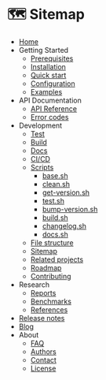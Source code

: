 # 🗺️ Sitemap

- [Home](../../README.md)
- Getting Started
    - [Prerequisites](../getting-started/prerequisites.md)
    - [Installation](../getting-started/installation.md)
    - [Quick start](../getting-started/quick-start.md)
    - [Configuration](../getting-started/configuration.md)
    - [Examples](../getting-started/examples.md)
- API Documentation
    - [API Reference](../api-docs/api-reference.md)
    - [Error codes](../api-docs/error-codes.md)
- Development
    - [Test](../dev/test.md)
    - [Build](../dev/build.md)
    - [Docs](../dev/docs.md)
    - [CI/CD](../dev/cicd.md)
    - [Scripts](../dev/scripts/README.md)
        - [base.sh](../dev/scripts/1.base.md)
        - [clean.sh](../dev/scripts/2.clean.md)
        - [get-version.sh](../dev/scripts/3.get-version.md)
        - [test.sh](../dev/scripts/4.test.md)
        - [bump-version.sh](../dev/scripts/5.bump-version.md)
        - [build.sh](../dev/scripts/6.build.md)
        - [changelog.sh](../dev/scripts/7.changelog.md)
        - [docs.sh](../dev/scripts/8.docs.md)
    - [File structure](../dev/file-structure.md)
    - [Sitemap](../dev/sitemap.md)
    - [Related projects](../dev/related-projects.md)
    - [Roadmap](../dev/roadmap.md)
    - [Contributing](../dev/contributing.md)
- Research
    - [Reports](../research/reports.md)
    - [Benchmarks](../research/benchmarks.md)
    - [References](../research/references.md)
- [Release notes](../release-notes.md)
- [Blog](../blog/index.md)
- About
    - [FAQ](../about/faq.md)
    - [Authors](../about/authors.md)
    - [Contact](../about/contact.md)
    - [License](../about/license.md)
